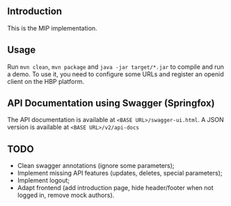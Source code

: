 ## Introduction

This is the MIP implementation.

## Usage

Run `mvn clean`, `mvn package` and `java -jar target/*.jar` to compile and run a demo.
To use it, you need to configure some URLs and register an openid client on the HBP platform.

## API Documentation using Swagger (Springfox)

The API documentation is available at `<BASE URL>/swagger-ui.html`. A JSON version is available at `<BASE URL>/v2/api-docs`

## TODO

* Clean swagger annotations (ignore some parameters);
* Implement missing API features (updates, deletes, special parameters);
* Implement logout;
* Adapt frontend (add introduction page, hide header/footer when not logged in, remove mock authors).
